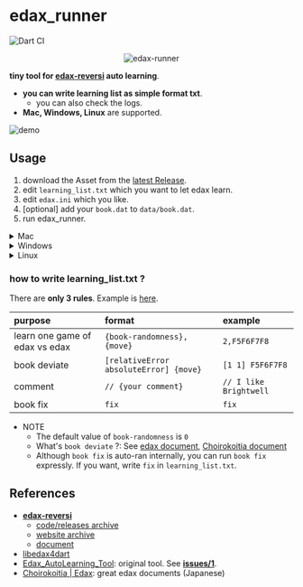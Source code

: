 # edax_runner

![Dart CI](https://github.com/sensuikan1973/edax_runner/workflows/Dart%20CI/badge.svg)

<p align="center">
<img src="https://github.com/sensuikan1973/edax_runner/blob/main/resources/logo.png?raw=true" alt="edax-runner" />
</p>

**tiny tool for [edax-reversi](https://github.com/abulmo/edax-reversi) auto learning**.

- **you can write learning list as simple format txt**.
  - you can also check the logs.
- **Mac, Windows, Linux** are supported.

![demo](https://github.com/sensuikan1973/edax_runner/blob/main/resources/demo.gif)

## Usage

1. download the Asset from the [latest Release](https://github.com/sensuikan1973/edax_runner/releases/latest).
2. edit `learning_list.txt` which you want to let edax learn.
3. edit `edax.ini` which you like.
4. [optional] add your `book.dat` to `data/book.dat`.
5. run edax_runner.

<details><summary>Mac</summary>

```sh
./edax_runner
```

</details>

<details><summary>Windows</summary>

```sh
start ./edax_runner.exe
```

</details>

<details><summary>Linux</summary>

```sh
./edax_runner
```

</details>

### how to write learning_list.txt ?

There are **only 3 rules**. Example is [here](https://github.com/sensuikan1973/edax_runner/blob/main/resources/learning_list.txt).

| purpose                        | format                                 | example                |
| :----------------------------- | :------------------------------------- | :--------------------- |
| learn one game of edax vs edax | `{book-randomness},{move}`             | `2,F5F6F7F8`           |
| book deviate                   | `[relativeError absoluteError] {move}` | `[1 1] F5F6F7F8`       |
| comment                        | `// {your comment}`                    | `// I like Brightwell` |
| book fix                       | `fix`                                  | `fix`                  |

- NOTE
  - The default value of `book-randomness` is `0`
  - What's `book deviate` ?: See [edax document](https://sensuikan1973.github.io/edax-reversi/book_8c.html#ae9ee489a468274fd83808c53da0418c9), [Choirokoitia document](https://choi.lavox.net/edax/start)
  - Although `book fix` is auto-ran internally, you can run `book fix` expressly.  If you want, write `fix` in `learning_list.txt`.

## References

- **[edax-reversi](https://github.com/abulmo/edax-reversi)**
  - [code/releases archive](https://code.google.com/archive/p/edax-reversi/downloads)
  - [website archive](https://archive.is/KshiN)
  - [document](https://sensuikan1973.github.io/edax-reversi/)
- [libedax4dart](https://pub.dev/packages/libedax4dart)
- [Edax_AutoLearning_Tool](https://github.com/sensuikan1973/Edax_AutoLearning_Tool): original tool. See **[issues/1](https://github.com/sensuikan1973/Edax_AutoLearning_Tool/issues/1)**.
- [Choirokoitia | Edax](https://choi.lavox.net/edax/start): great edax documents (Japanese)
